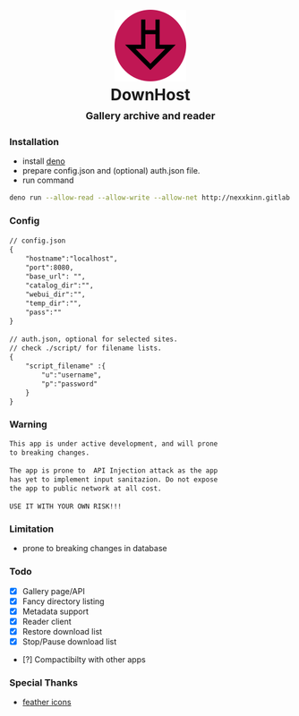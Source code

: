 <h1 align="center">
  <br>
  <img src="webui/src/public/icon.png" alt="DownHost">
  
  <br>
  <b>DownHost</b>
  <br>
  <sub-title style="font-size:18px;">Gallery archive and reader</sub-title>
  <br>
</h1>

### Installation
- install [deno](https://deno.land/#installation)
- prepare config.json and (optional) auth.json file.
- run command
```bash
deno run --allow-read --allow-write --allow-net http://nexxkinn.gitlab.io/downhost/dev/mod.ts
```

### Config
```
// config.json
{
    "hostname":"localhost",
    "port":8080,
    "base_url": "",
    "catalog_dir":"",
    "webui_dir":"",
    "temp_dir":"",
    "pass":""
}

// auth.json, optional for selected sites.
// check ./script/ for filename lists.
{
    "script_filename" :{
        "u":"username",
        "p":"password"
    }
}
```

### Warning
```
This app is under active development, and will prone
to breaking changes. 

The app is prone to  API Injection attack as the app 
has yet to implement input sanitazion. Do not expose
the app to public network at all cost.

USE IT WITH YOUR OWN RISK!!!
```

### Limitation
- prone to breaking changes in database

### Todo
- [x] Gallery page/API
- [x] Fancy directory listing
- [x] Metadata support
- [x] Reader client
- [x] Restore download list
- [x] Stop/Pause download list
- [?] Compactibilty with other apps

### Special Thanks
- [feather icons](https://github.com/feathericons/feather)